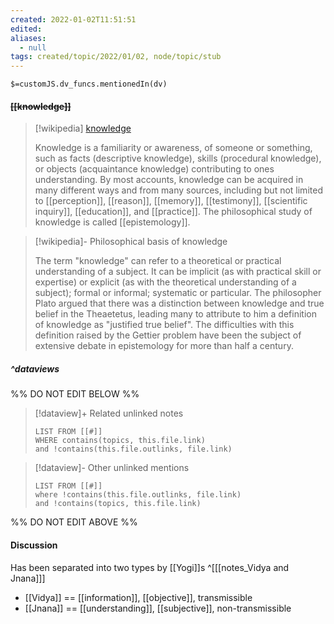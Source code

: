 ```yaml
---
created: 2022-01-02T11:51:51 
edited: 
aliases:
  - null
tags: created/topic/2022/01/02, node/topic/stub
---
```

`$=customJS.dv_funcs.mentionedIn(dv)`

#### <s class="topic-title">[[knowledge]]</s>

> [!wikipedia] [knowledge](https://en.wikipedia.org/wiki/Knowledge)
> 
> Knowledge is a familiarity or awareness, of someone or something, such as facts (descriptive knowledge), skills (procedural knowledge), or objects (acquaintance knowledge) contributing to ones understanding. By most accounts, knowledge can be acquired in many different ways and from many sources, including but not limited to [[perception]], [[reason]], [[memory]], [[testimony]], [[scientific inquiry]], [[education]], and [[practice]]. The philosophical study of knowledge is called [[epistemology]].
> 

> [!wikipedia]- Philosophical basis of knowledge
> 
> The term "knowledge" can refer to a theoretical or practical understanding of a subject. It can be implicit (as with practical skill or expertise) or explicit (as with the theoretical understanding of a subject); formal or informal; systematic or particular. The philosopher Plato argued that there was a distinction between knowledge and true belief in the Theaetetus, leading many to attribute to him a definition of knowledge as "justified true belief". The difficulties with this definition raised by the Gettier problem have been the subject of extensive debate in epistemology for more than half a century.
>

##### ^dataviews

%% DO NOT EDIT BELOW %%
> [!dataview]+ Related unlinked notes
> ```dataview
> LIST FROM [[#]]
> WHERE contains(topics, this.file.link)
> and !contains(this.file.outlinks, file.link)
> ```
 
> [!dataview]- Other unlinked mentions
> ```dataview
> LIST FROM [[#]]
> where !contains(this.file.outlinks, file.link)
> and !contains(topics, this.file.link)
> ```

%% DO NOT EDIT ABOVE %%

#### Discussion
Has been separated into two types by [[Yogi]]s
^[[[notes_Vidya and Jnana]]]
- [[Vidya]] == [[information]], [[objective]], transmissible
- [[Jnana]] == [[understanding]], [[subjective]], non-transmissible 

